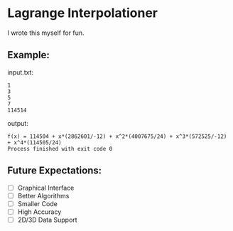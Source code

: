 # Lagrange Interpolationer
I wrote this myself for fun.
## Example:
input.txt:
```text
1
3
5
7
114514
```
output:
```text
f(x) = 114504 + x*(2862601/-12) + x^2*(4007675/24) + x^3*(572525/-12) + x^4*(114505/24)
Process finished with exit code 0
```

## Future Expectations:
- [ ] Graphical Interface
- [ ] Better Algorithms
- [ ] Smaller Code
- [ ] High Accuracy
- [ ] 2D/3D Data Support